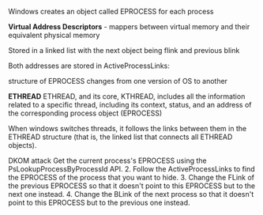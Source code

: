 Windows creates an object called EPROCESS for each process

**Virtual Address Descriptors** - mappers between virtual memory and their equivalent physical memory

Stored in a linked list with the next object being flink and previous blink

Both addresses are stored in ActiveProcessLinks:

structure of EPROCESS changes from one version of OS to another

**ETHREAD**
ETHREAD, and its core, KTHREAD, includes all the information
related to a specific thread, including its context, status, and an address of the
corresponding process object (EPROCESS)

When windows switches threads, it follows the links between them in
the ETHREAD structure (that is, the linked list that connects all ETHREAD objects).

DKOM attack
Get the current process's EPROCESS using
the PsLookupProcessByProcessId API.
2. Follow the ActiveProcessLinks to find the EPROCESS of the process that you want to hide.
3. Change the FLink of the previous EPROCESS so that it doesn't point to this EPROCESS but to the next one instead.
4. Change the BLink of the next process so that it doesn't point to this EPROCESS but to the previous one instead.